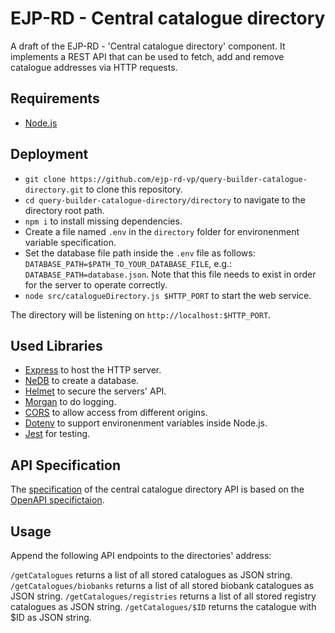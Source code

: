 # EJP-RD - Central catalogue directory

A draft of the EJP-RD - 'Central catalogue directory' component. It implements a REST API that can be used to fetch, add and remove catalogue addresses via HTTP requests.

## Requirements

- [Node.js](https://nodejs.org/ "https://nodejs.org/")

## Deployment

- `git clone https://github.com/ejp-rd-vp/query-builder-catalogue-directory.git` to clone this repository.
- `cd query-builder-catalogue-directory/directory` to navigate to the directory root path.
- `npm i` to install missing dependencies.
- Create a file named `.env` in the `directory` folder for environenment variable specification.
- Set the database file path inside the `.env` file as follows: `DATABASE_PATH=$PATH_TO_YOUR_DATABASE_FILE`, e.g.: `DATABASE_PATH=database.json`. Note that this file needs to exist in order for the server to operate correctly.
- `node src/catalogueDirectory.js $HTTP_PORT` to start the web service.

The directory will be listening on `http://localhost:$HTTP_PORT`.

## Used Libraries

- [Express](https://expressjs.com/ "https://expressjs.com/") to host the HTTP server.
- [NeDB](https://dbdb.io/db/nedb "https://dbdb.io/db/nedb") to create a database.
- [Helmet](https://helmetjs.github.io/ "https://helmetjs.github.io/") to secure the servers' API.
- [Morgan](https://www.npmjs.com/package/morgan "https://www.npmjs.com/package/morgan") to do logging.
- [CORS](https://expressjs.com/en/resources/middleware/cors.html "https://expressjs.com/en/resources/middleware/cors.html") to allow access from different origins.
- [Dotenv](https://github.com/motdotla/dotenv "https://github.com/motdotla/dotenv") to support environenment variables inside Node.js.
- [Jest](https://www.npmjs.com/package/jest "https://www.npmjs.com/package/jest") for testing.

## API Specification

The [specification](https://github.com/ejp-rd-vp/query-builder-catalogue-directory/blob/master/directory/specification.yaml "https://github.com/ejp-rd-vp/query-builder-catalogue-directory/blob/master/directory/specification.yaml") of the central catalogue directory API is based on the [OpenAPI specifictaion](http://spec.openapis.org/oas/v3.0.3 "http://spec.openapis.org/oas/v3.0.3").

## Usage

Append the following API endpoints to the directories' address:

`/getCatalogues` returns a list of all stored catalogues as JSON string.
`/getCatalogues/biobanks` returns a list of all stored biobank catalogues as JSON string.
`/getCatalogues/registries` returns a list of all stored registry catalogues as JSON string.
`/getCatalogues/$ID` returns the catalogue with \$ID as JSON string.
